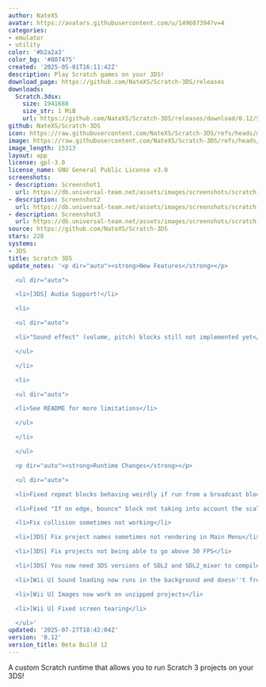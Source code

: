 ```yaml
---
author: NateXS
avatar: https://avatars.githubusercontent.com/u/149607394?v=4
categories:
- emulator
- utility
color: '#b2a2a3'
color_bg: '#807475'
created: '2025-05-01T16:11:42Z'
description: Play Scratch games on your 3DS!
download_page: https://github.com/NateXS/Scratch-3DS/releases
downloads:
  Scratch.3dsx:
    size: 1941688
    size_str: 1 MiB
    url: https://github.com/NateXS/Scratch-3DS/releases/download/0.12/Scratch.3dsx
github: NateXS/Scratch-3DS
icon: https://raw.githubusercontent.com/NateXS/Scratch-3DS/refs/heads/main/gfx/icon.png
image: https://raw.githubusercontent.com/NateXS/Scratch-3DS/refs/heads/main/gfx/logo.png
image_length: 15313
layout: app
license: gpl-3.0
license_name: GNU General Public License v3.0
screenshots:
- description: Screenshot1
  url: https://db.universal-team.net/assets/images/screenshots/scratch-3ds/screenshot1.png
- description: Screenshot2
  url: https://db.universal-team.net/assets/images/screenshots/scratch-3ds/screenshot2.png
- description: Screenshot3
  url: https://db.universal-team.net/assets/images/screenshots/scratch-3ds/screenshot3.png
source: https://github.com/NateXS/Scratch-3DS
stars: 228
systems:
- 3DS
title: Scratch 3DS
update_notes: '<p dir="auto"><strong>New Features</strong></p>

  <ul dir="auto">

  <li>[3DS] Audio Support!</li>

  <li>

  <ul dir="auto">

  <li>"Sound effect" (volume, pitch) blocks still not implemented yet</li>

  </ul>

  </li>

  <li>

  <ul dir="auto">

  <li>See README for more limitations</li>

  </ul>

  </li>

  </ul>

  <p dir="auto"><strong>Runtime Changes</strong></p>

  <ul dir="auto">

  <li>Fixed repeat blocks behaving weirdly if run from a broadcast block</li>

  <li>Fixed "If on edge, bounce" block not taking into account the scale of the sprite</li>

  <li>Fix collision sometimes not working</li>

  <li>[3DS] Fix project names sometimes not rendering in Main Menu</li>

  <li>[3DS] Fix projects not being able to go above 30 FPS</li>

  <li>[3DS] You now need 3DS versions of SDL2 and SDL2_mixer to compile</li>

  <li>[Wii U] Sound loading now runs in the background and doesn''t freeze the game</li>

  <li>[Wii U] Images now work on unzipped projects</li>

  <li>[Wii U] Fixed screen tearing</li>

  </ul>'
updated: '2025-07-27T18:42:04Z'
version: '0.12'
version_title: Beta Build 12
---
```

A custom Scratch runtime that allows you to run Scratch 3 projects on your 3DS!